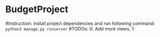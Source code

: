 # BudgetProject
#Instruction: 
	install project dependencies and run following command:
	` python3 manage.py runserver`
#TODOs: 0: Add more views, 1:
